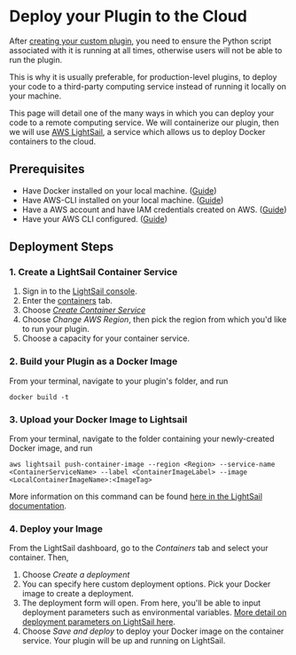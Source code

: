 # Deploy your Plugin to the Cloud

After [creating your custom plugin](./), you need to ensure the Python script associated with it is running at all times, otherwise users will not be able to run the plugin.

This is why it is usually preferable, for production-level plugins, to deploy your code to a third-party computing service instead of running it locally on your machine.

This page will detail one of the many ways in which you can deploy your code to a remote computing service. We will containerize our plugin, then we will use [AWS LightSail](https://aws.amazon.com/lightsail/), a service which  allows us to deploy Docker containers to the cloud.

## Prerequisites

* Have Docker installed on your local machine. ([Guide](https://docs.docker.com/get-docker/))
* Have AWS-CLI installed on your local machine. ([Guide](https://lightsail.aws.amazon.com/ls/docs/en\_us/articles/amazon-lightsail-install-software))
* Have a AWS account and have IAM credentials created on AWS. ([Guide](https://lightsail.aws.amazon.com/ls/docs/en\_us/articles/amazon-lightsail-managing-access-for-an-iam-user))
* Have your AWS CLI configured. ([Guide](https://docs.aws.amazon.com/cli/latest/userguide/cli-configure-quickstart.html))

## Deployment Steps

### 1. Create a LightSail Container Service

1. Sign in to the [LightSail console](https://lightsail.aws.amazon.com/).
2. Enter the [containers](https://lightsail.aws.amazon.com/ls/webapp/home/containers) tab.
3. Choose [_Create Container Service_](https://lightsail.aws.amazon.com/ls/webapp/create/container-service)
4. Choose _Change AWS Region_, then pick the region from which you'd like to run your plugin.
5. Choose a capacity for your container service.

### 2. Build your Plugin as a Docker Image

From your terminal, navigate to your plugin's folder, and run

```
docker build -t
```

### 3. Upload your Docker Image to Lightsail

From your terminal, navigate to the folder containing your newly-created Docker image, and run

```
aws lightsail push-container-image --region <Region> --service-name <ContainerServiceName> --label <ContainerImageLabel> --image <LocalContainerImageName>:<ImageTag>
```

More information on this command can be found [here in the LightSail documentation](https://lightsail.aws.amazon.com/ls/docs/en\_us/articles/amazon-lightsail-pushing-container-images).

### 4. Deploy your Image

From the LightSail dashboard, go to the _Containers_ tab and select your container. Then,

1. Choose _Create a deployment_
2. You can specify here custom deployment options. Pick your Docker image to create a deployment.
3. The deployment form will open. From here, you'll be able to input deployment parameters such as environmental variables. [More detail on deployment parameters on LightSail here](https://lightsail.aws.amazon.com/ls/docs/en\_us/articles/amazon-lightsail-container-services-deployments#creating-container-deployments-parameters).
4. Choose _Save and deploy_ to deploy your Docker image on the container service. Your plugin will be up and running on LightSail.
